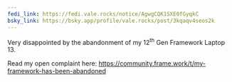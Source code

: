 ```yaml
---
fedi_link: https://fedi.vale.rocks/notice/AgwgCQK1SXE0fGyqkC
bsky_link: https://bsky.app/profile/vale.rocks/post/3kqaqv4seos2k
---
```


Very disappointed by the abandonment of my 12<sup>th</sup> Gen Framework Laptop 13.

Read my open complaint here:
<https://community.frame.work/t/my-framework-has-been-abandoned>
